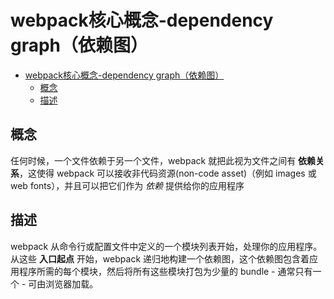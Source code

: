 # webpack核心概念-dependency graph（依赖图）

- [webpack核心概念-dependency graph（依赖图）](#webpack核心概念-dependency-graph依赖图)
  - [概念](#概念)
  - [描述](#描述)

## 概念

任何时候，一个文件依赖于另一个文件，webpack 就把此视为文件之间有 **依赖关系**，这使得 webpack 可以接收非代码资源(non-code asset)（例如 images 或 web fonts），并且可以把它们作为 _依赖_ 提供给你的应用程序

## 描述

webpack 从命令行或配置文件中定义的一个模块列表开始，处理你的应用程序。 从这些 **入口起点** 开始，webpack 递归地构建一个依赖图，这个依赖图包含着应用程序所需的每个模块，然后将所有这些模块打包为少量的 bundle - 通常只有一个 - 可由浏览器加载。
